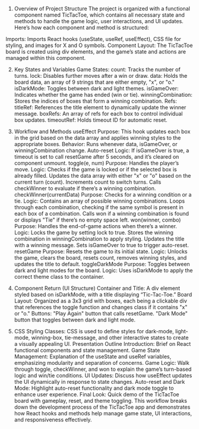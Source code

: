 1. Overview of Project Structure
The project is organized with a functional component named TicTacToe, which contains all necessary state and methods to handle the game logic, user interactions, and UI updates. Here’s how each component and method is structured:

Imports: Imports React hooks (useState, useRef, useEffect), CSS file for styling, and images for X and O symbols.
Component Layout: The TicTacToe board is created using div elements, and the game’s state and actions are managed within this component.

2. Key States and Variables
Game States:
count: Tracks the number of turns.
lock: Disables further moves after a win or draw.
data: Holds the board data, an array of 9 strings that are either empty, "x", or "o."
isDarkMode: Toggles between dark and light themes.
isGameOver: Indicates whether the game has ended (win or tie).
winningCombination: Stores the indices of boxes that form a winning combination.
Refs:
titleRef: References the title element to dynamically update the winner message.
boxRefs: An array of refs for each box to control individual box updates.
timeoutRef: Holds timeout ID for automatic reset.

4. Workflow and Methods
useEffect
Purpose: This hook updates each box in the grid based on the data array and applies winning styles to the appropriate boxes.
Behavior: Runs whenever data, isGameOver, or winningCombination change.
Auto-reset Logic: If isGameOver is true, a timeout is set to call resetGame after 5 seconds, and it’s cleared on component unmount.
toggle(e, num)
Purpose: Handles the player’s move.
Logic:
Checks if the game is locked or if the selected box is already filled.
Updates the data array with either "x" or "o" based on the current turn (count).
Increments count to switch turns.
Calls checkWinner to evaluate if there’s a winning combination.
checkWinner(currentData)
Purpose: Checks for a winning condition or a tie.
Logic:
Contains an array of possible winning combinations.
Loops through each combination, checking if the same symbol is present in each box of a combination.
Calls won if a winning combination is found or displays "Tie" if there’s no empty space left.
won(winner, combo)
Purpose: Handles the end-of-game actions when there’s a winner.
Logic:
Locks the game by setting lock to true.
Stores the winning combination in winningCombination to apply styling.
Updates the title with a winning message.
Sets isGameOver to true to trigger auto-reset.
resetGame
Purpose: Resets the game to its initial state.
Logic:
Unlocks the game, clears the board, resets count, removes winning styles, and updates the title to default.
toggleDarkMode
Purpose: Toggles between dark and light modes for the board.
Logic: Uses isDarkMode to apply the correct theme class to the container.
5. Component Return (UI Structure)
Container and Title: A div element styled based on isDarkMode, with a title displaying “Tic-Tac-Toe.”
Board Layout:
Organized as a 3x3 grid with boxes, each being a clickable div that references the toggle function and changes class if it contains "x" or "o."
Buttons:
"Play Again" button that calls resetGame.
"Dark Mode" button that toggles between dark and light mode.
6. CSS Styling
Classes: CSS is used to define styles for dark-mode, light-mode, winning-box, tie-message, and other interactive states to create a visually appealing UI.
Presentation Outline
Introduction: Brief on React functional components and state management.
Game State Management: Explanation of the useState and useRef variables, emphasizing modularity and separation of concerns.
Game Logic: Walk through toggle, checkWinner, and won to explain the game’s turn-based logic and win/tie conditions.
UI Updates: Discuss how useEffect updates the UI dynamically in response to state changes.
Auto-reset and Dark Mode: Highlight auto-reset functionality and dark mode toggle to enhance user experience.
Final Look: Quick demo of the TicTacToe board with gameplay, reset, and theme toggling.
This workflow breaks down the development process of the TicTacToe app and demonstrates how React hooks and methods help manage game state, UI interactions, and responsiveness effectively.
